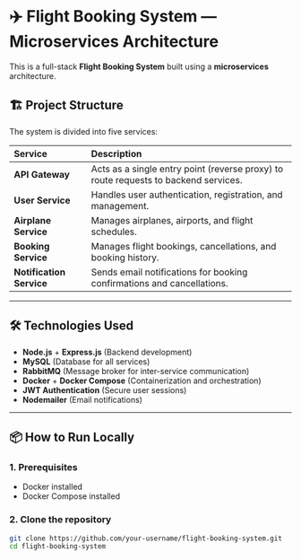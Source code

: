 # ✈️ Flight Booking System — Microservices Architecture

This is a full-stack **Flight Booking System** built using a **microservices** architecture.

## 🏗️ Project Structure

The system is divided into five services:

| Service | Description |
| :--- | :--- |
| **API Gateway** | Acts as a single entry point (reverse proxy) to route requests to backend services. |
| **User Service** | Handles user authentication, registration, and management. |
| **Airplane Service** | Manages airplanes, airports, and flight schedules. |
| **Booking Service** | Manages flight bookings, cancellations, and booking history. |
| **Notification Service** | Sends email notifications for booking confirmations and cancellations. |

---

## 🛠️ Technologies Used

- **Node.js** + **Express.js** (Backend development)
- **MySQL** (Database for all services)
- **RabbitMQ** (Message broker for inter-service communication)
- **Docker** + **Docker Compose** (Containerization and orchestration)
- **JWT Authentication** (Secure user sessions)
- **Nodemailer** (Email notifications)

---

## 📦 How to Run Locally

### 1. Prerequisites
- Docker installed
- Docker Compose installed

### 2. Clone the repository

```bash
git clone https://github.com/your-username/flight-booking-system.git
cd flight-booking-system
